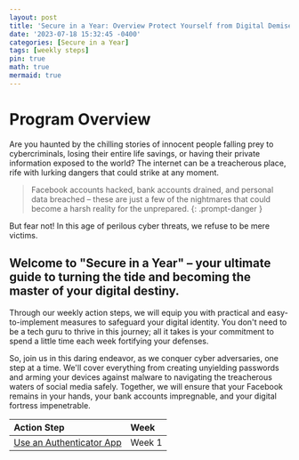 ```yaml
---
layout: post
title: 'Secure in a Year: Overview Protect Yourself from Digital Demise!'
date: '2023-07-18 15:32:45 -0400'
categories: [Secure in a Year]
tags: [weekly steps]
pin: true
math: true
mermaid: true
---
```

# Program Overview

Are you haunted by the chilling stories of innocent people falling prey to cybercriminals, losing their entire life savings, or having their private information exposed to the world? The internet can be a treacherous place, rife with lurking dangers that could strike at any moment. 

> Facebook accounts hacked, bank accounts drained, and personal data breached – these are just a few of the nightmares that could become a harsh reality for the unprepared.
{: .prompt-danger }

But fear not! In this age of perilous cyber threats, we refuse to be mere victims.
 
<h2 data-toc-skip> Welcome to "Secure in a Year" – your ultimate guide to turning the tide and becoming the master of your digital destiny.</h2>

Through our weekly action steps, we will equip you with practical and easy-to-implement measures to safeguard your digital identity. You don't need to be a tech guru to thrive in this journey; all it takes is your commitment to spend a little time each week fortifying your defenses.

So, join us in this daring endeavor, as we conquer cyber adversaries, one step at a time. We'll cover everything from creating unyielding passwords and arming your devices against malware to navigating the treacherous waters of social media safely. Together, we will ensure that your Facebook remains in your hands, your bank accounts impregnable, and your digital fortress impenetrable.


|  Action Step                      | Week                                |
|:-----------------------------|:---------------------------------------------|
|<a target="_blank" href="https://rhettcoleman.github.io/posts/secure-in-a-year-week-1/">Use an Authenticator App</a> | Week 1  |

